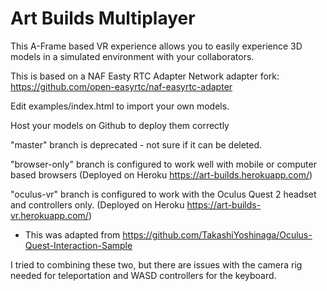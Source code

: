 # Art Builds Multiplayer

This A-Frame based VR experience allows you to easily experience  3D models in a simulated environment with your collaborators. 

This is based on a NAF Easty RTC Adapter Network adapter fork: https://github.com/open-easyrtc/naf-easyrtc-adapter



Edit examples/index.html to import your own models.  

Host your models on Github to deploy them correctly 

"master" branch is deprecated - not sure if it can be deleted. 

"browser-only" branch is configured to work well with mobile or computer based browsers (Deployed on Heroku https://art-builds.herokuapp.com/) 

"oculus-vr" branch is configured to work with the Oculus Quest 2 headset and controllers only.  (Deployed on Heroku https://art-builds-vr.herokuapp.com/) 
- This was adapted from https://github.com/TakashiYoshinaga/Oculus-Quest-Interaction-Sample

I tried to combining these two, but there are issues with the camera rig needed for teleportation and WASD controllers for the keyboard.


